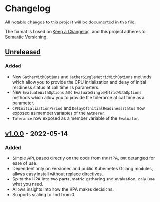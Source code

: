 # Changelog
All notable changes to this project will be documented in this file.

The format is based on [Keep a Changelog](https://keepachangelog.com/en/1.0.0/),
and this project adheres to [Semantic Versioning](https://semver.org/spec/v2.0.0.html).

## [Unreleased]
### Added
- New `GatherWithOptions` and `GatherSingleMetricWithOptions` methods which allow you to provide the CPU initialization
and delay of initial readiness status at call time as parameters.
- New `EvaluateWithOptions` and `EvaluateSingleMetricWithOptions` methods which allow you to provide the tolerance at
call time as a parameter.
- `CPUInitializationPeriod` and `DelayOfInitialReadinessStatus` now exposed as member variables of the `Gatherer`.
- `Tolerance` now exposed as a member variable of the `Evaluator`.

## [v1.0.0] - 2022-05-14
### Added
- Simple API, based directly on the code from the HPA, but detangled for ease of use.
- Dependent only on versioned and public Kubernetes Golang modules, allows easy install without replace directives.
- Splits the HPA into two parts, metric gathering and evaluation, only use what you need.
- Allows insights into how the HPA makes decisions.
- Supports scaling to and from 0.

[Unreleased]: https://github.com/jthomperoo/k8shorizmetrics/compare/v1.0.0...HEAD
[v1.0.0]: https://github.com/jthomperoo/k8shorizmetrics/releases/tag/v1.0.0
